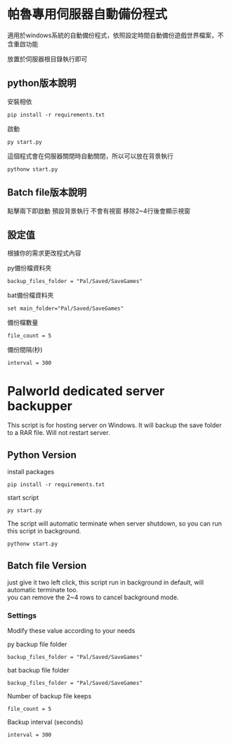 # 帕魯專用伺服器自動備份程式
適用於windows系統的自動備份程式，依照設定時間自動備份遊戲世界檔案，不含重啟功能  

放置於伺服器根目錄執行即可  
## python版本說明
安裝相依
```
pip install -r requirements.txt
```
啟動
```
py start.py
```
這個程式會在伺服器關閉時自動關閉，所以可以放在背景執行
```
pythonw start.py
```
## Batch file版本說明
點擊兩下即啟動 預設背景執行 不會有視窗
移除2~4行後會顯示視窗

## 設定值
根據你的需求更改程式內容  


py備份檔資料夾  
```
backup_files_folder = "Pal/Saved/SaveGames"
```
bat備份檔資料夾
```
set main_folder="Pal/Saved/SaveGames"
```
備份檔數量  
```
file_count = 5
```  
備份間隔(秒)  
```
interval = 300
```


# Palworld dedicated server backupper
This script is for hosting server on Windows. It will backup the save folder to a RAR file. 
Will not restart server.

## Python Version
install packages
```
pip install -r requirements.txt
```
start script
```
py start.py
```  
The script will automatic terminate when server shutdown, so you can run this script in background.  
```
pythonw start.py
```
## Batch file Version
just give it two left click, this script run in background in default, will automatic terminate too.  
you can remove the 2~4 rows to cancel background mode.
### Settings
Modify these value according to your needs

py backup file folder
```
backup_files_folder = "Pal/Saved/SaveGames"
```
bat backup file folder
```
backup_files_folder = "Pal/Saved/SaveGames"
```  
Number of backup file keeps
```
file_count = 5
```  
Backup interval (seconds)
```
interval = 300
```  
